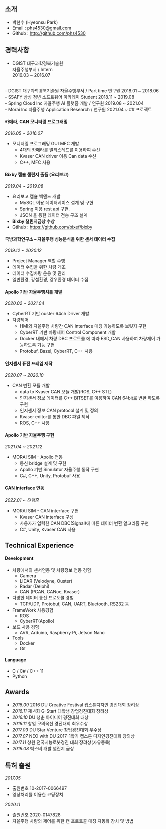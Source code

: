 ## 소개
 
 - 박현수 (Hyeonsu Park)
 - Email : phs4530@gmail.com
 - Github : <http://github.com/phs4530>



## 경력사항

- DGIST 대구과학경북기술원  
자율주행부서 / Intern  
2016.03 ~ 2016.07  
<br>
- DGIST 대구과학경북기술원  
자율주행부서 / Part time 연구원  
2018.01 ~ 2018.06  
<br>
- SSAFY 삼성 청년 소프트웨어 아카데미  
Student  
2018.11 ~ 2019.08  
<br>
- Spring Cloud lnc  
자율주행 AI 플랫폼 개발 / 연구원  
2019.08 ~ 2021.04  
<br>
- Morai lnc   
자율주행 Application Research / 연구원  
2021.04 ~  
## 프로젝트

#### 카메라, CAN 모니터링 프로그래밍

_2016.05 ~ 2016.07_

 - 모니터링 프로그래밍 GUI MFC 개발
    - 4대의 카메라를 멀티스레드를 이용하여 수신
    - Kvaser CAN driver 이용 Can data 수신
    - C++, MFC 사용


#### Bixby 캡슐 챌린지 출품 (요리보고)
_2019.04 ~ 2019.08_

 - 요리보고 캡슐 백엔드 개발
   - MySQL 이용 데이터베이스 설계 및 구현
   - Spring 이용 rest api 구현.
   - JSON 을 통한 데이터 전송 구조 설계
 - __Bixby 챌린지금상 수상__
 - Gtihub : <https://github.com/bixef/bixby>


#### 국방과학연구소 – 자율주행 성능분석을 위한 센서 데이터 수집
_2019.12 ~ 2020.12_

 - Project Manager 역할 수행
 - 데이터 수집을 위한 차량 개조
 - 데이터 수집차량 운용 및 관리
 - 일반환경, 강설환경, 강우환경 데이터 수집


#### Apollo 기반 자율주행셔틀 개발
_2020.02 ~ 2021.04_

 - CyberRT 기반 ouster 64ch Driver 개발
 - 차량제어
   - HMI와 자율주행 차량간 CAN interface 매칭 가능하도록 브릿지 구현
   - CyberRT 기반 차량제어 Control Component 개발
   - Docker 내에서 차량 DBC 프로토콜 에 따라 ESD_CAN 사용하여 차량제어 가능하도록 기능 구현
   - Protobuf, Bazel, CyberRT, C++ 사용


#### 인지센서 퓨전 프레임 제작
_2020.07 ~ 2020.10_

 - CAN 변환 모듈 개발
   - data to Kvaser CAN 모듈 개발(ROS, C++ STL)
   - 인지센서 정보 데이터를 C++ BITSET를 이용하여 CAN 64bit로 변환 하도록 구현
   - 인지센서 정보 CAN protocol 설계 및 정의
   - Kvaser editor를 통한 DBC 파일 제작
   - ROS, C++ 사용


#### Apollo 기반 자율주행 구현
_2021.04 ~ 2021.12_

 - MORAI SIM - Apollo 연동
    - 통신 bridge 설계 및 구현
    - Apollo 기반 Simulator 자율주행 동작 구현
    - C#, C++, Unity, Protobuf 사용

#### CAN interface 연동
_2022.01 ~ 진행중_

 - MORAI SIM - CAN interface 구현
    - Kvaser CAN interface 구성
    - 사용자가 입력한 CAN DBC(Signal)에 따른 데이터 변환 알고리즘 구현
    - C#, Unity, Kvaser CAN 사용
 
## Technical Experience

#### Development
- 차량에서의 센서연동 및 차량정보 연동 경험
    - Camera
    - LiDAR (Velodyne, Ouster)
    - Radar (Delphi)
    - CAN (PCAN, CANoe, Kvaser)
- 다양한 데이터 통신 프로토콜 경험
    - TCP/UDP, Protobuf, CAN, UART, Bluetooth, RS232 등
- FrameWork 사용경험
    - ROS
    - CyberRT(Apollo)
- 보드 사용 경험
    - AVR, Arduino, Raspberry Pi, Jetson Nano
- Tools
    - Docker
    - Git


#### Language
 - C / C# / C++ 11
 - Python 


## Awards
 - _2016.09_ 2016 DU Creative Festival 캡스톤디자인 경진대회 장려상
 - _2016.11_ 제 4회 G-Start 대학생 창업경진대회 장려상
 - _2016.10_ DU 청춘 아이디어 경진대회 대상
 - _2016.11_ 창업 모의옥션 경진대회 최우수상
 - _2017.03_ DU Star Venture 창업경진대회 우수상
 - _2017.07_ NEO with DU 2017-1학기 캡스톤 디자인경진대회 창의상
 - _2017.11_ 창원 전국지능로봇경진 대회 장려상(자유종목)
 - _2019.08_ 빅스비 개발 챌린지 금상

## 특허 출원
_2017.05_
 - 출원번호 10-2017-0066497
 - 영상처리를 이용한 코딩장치

_2020.11_
 - 출원번호 2020-0147828
 - 자율주행 차량의 제어를 위한 캔 프로토콜 매칭 자동화 장치 및 방법
